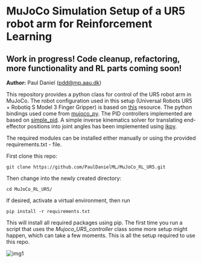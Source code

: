 # MuJoCo Simulation Setup of a UR5 robot arm for Reinforcement Learning 

## Work in progress! Code cleanup, refactoring, more functionality and RL parts coming soon!

**Author:** Paul Daniel (pdd@mp.aau.dk)

This repository provides a python class for control of the UR5 robot arm in MuJoCo. 
The robot configuration used in this setup (Universal Robots UR5 + Robotiq S Model 3 Finger Gripper) is based on [this](http://www.mujoco.org/forum/index.php?resources/universal-robots-ur5-robotiq-s-model-3-finger-gripper.22/) resource.
The python bindings used come from [mujoco_py](https://github.com/openai/mujoco-py/tree/master/mujoco_py).
The PID controllers implemented are based on [simple_pid](https://github.com/m-lundberg/simple-pid).
A simple inverse kinematics solver for translating end-effector positions into joint angles has been implemented using [ikpy](https://github.com/Phylliade/ikpy).

The required modules can be installed either manually or using the provided requirements.txt - file. 

First clone this repo: 
```
git clone https://github.com/PaulDanielML/MuJoCo_RL_UR5.git
```
Then change into the newly created directory:
```
cd MuJoCo_RL_UR5/
```
If desired, activate a virtual environment, then run 
```
pip install -r requirements.txt
```
This will install all required packages using pip. The first time you run a script that uses the *Mujoco_UR5_controller* class some more setup might happen, which can take a few moments.
This is all the setup required to use this repo.


![img1](https://github.com/PaulDanielML/MuJoCo_RL_UR5/tree/master/media/pic_1.png "UR5 MuJoCo Setup")
